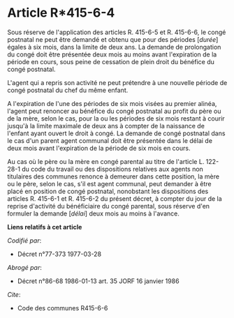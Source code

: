 # Article R*415-6-4

Sous réserve de l'application des articles R. 415-6-5 et R. 415-6-6, le congé postnatal ne peut être demandé et obtenu que
pour des périodes [*durée*] égales à six mois, dans la limite de deux ans. La demande de prolongation du congé doit être
présentée deux mois au moins avant l'expiration de la période en cours, sous peine de cessation de plein droit du bénéfice du
congé postnatal.

L'agent qui a repris son activité ne peut prétendre à une nouvelle période de congé postnatal du chef du même enfant.

A l'expiration de l'une des périodes de six mois visées au premier alinéa, l'agent peut renoncer au bénéfice du congé
postnatal au profit du père ou de la mère, selon le cas, pour la ou les périodes de six mois restant à courir jusqu'à la
limite maximale de deux ans à compter de la naissance de l'enfant ayant ouvert le droit à congé. La demande de congé
postnatal dans le cas d'un parent agent communal doit être présentée dans le délai de deux mois avant l'expiration de la
période de six mois en cours.

Au cas où le père ou la mère en congé parental au titre de l'article L. 122-28-1 du code du travail ou des dispositions
relatives aux agents non titulaires des communes renonce à demeurer dans cette position, la mère ou le père, selon le cas,
s'il est agent communal, peut demander à être placé en position de congé postnatal, nonobstant les dispositions des articles
R. 415-6-1 et R. 415-6-2 du présent décret, à compter du jour de la reprise d'activité du bénéficiaire du congé parental,
sous réserve d'en formuler la demande [*délai*] deux mois au moins à l'avance.

**Liens relatifs à cet article**

_Codifié par_:

  - Décret n°77-373 1977-03-28

_Abrogé par_:

  - Décret n°86-68 1986-01-13 art. 35 JORF 16 janvier 1986

_Cite_:

  - Code des communes R415-6-6
